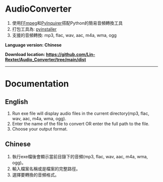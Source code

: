 # AudioConverter
1. 使用[FFmpeg](https://github.com/FFmpeg/FFmpeg)和[PyInquirer](https://github.com/CITGuru/PyInquirer)搭配Python的簡易音頻轉換工具<br>
2. 打包工具為: [pyinstaller](https://github.com/pyinstaller/pyinstaller)<br>
3. 支援的音頻轉換: mp3, flac, wav, aac, m4a, wma, ogg<br>

**Language version: Chinese**<br>

**Download location: https://github.com/Lin-Rexter/Audio_Converter/tree/main/dist**
__________________________________________________________________________________________________________________________________________________________________

# Documentation
## English
1. Run exe file will display audio files in the current directory(mp3, flac, wav, aac, m4a, wma, ogg).
2. Enter the name of the file to convert OR enter the full path to the file.
3. Choose your output format.

## Chinese
1. 執行exe檔後會顯示當前目錄下的音頻(mp3, flac, wav, aac, m4a, wma, ogg)。
2. 輸入檔案名稱或是檔案的完整路徑。
3. 選擇要轉換的音頻格式。
